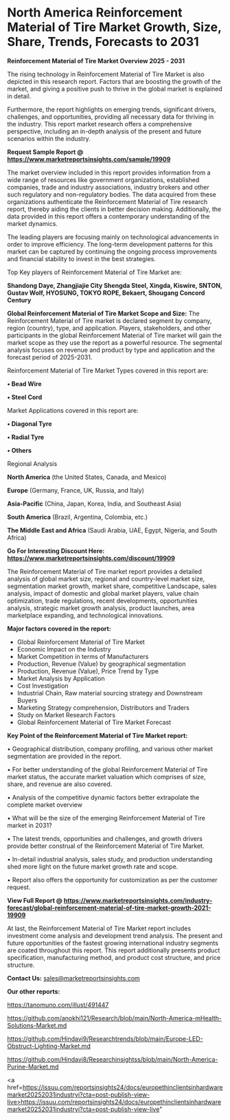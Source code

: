 # North America Reinforcement Material of Tire Market Growth, Size, Share, Trends, Forecasts to 2031

<Strong> Reinforcement Material of Tire Market Overview 2025 - 2031</strong>

The rising technology in Reinforcement Material of Tire Market is also depicted in this research report. Factors that are boosting the growth of the market, and giving a positive push to thrive in the global market is explained in detail.

Furthermore, the report highlights on emerging trends, significant drivers, challenges, and opportunities, providing all necessary data for thriving in the industry. This report market research offers a comprehensive perspective, including an in-depth analysis of the present and future scenarios within the industry.

<strong>Request Sample Report @ <a href=https://www.marketreportsinsights.com/sample/19909>https://www.marketreportsinsights.com/sample/19909</a></strong>

The market overview included in this report provides information from a wide range of resources like government organizations, established companies, trade and industry associations, industry brokers and other such regulatory and non-regulatory bodies. The data acquired from these organizations authenticate the Reinforcement Material of Tire research report, thereby aiding the clients in better decision making. Additionally, the data provided in this report offers a contemporary understanding of the market dynamics.

The leading players are focusing mainly on technological advancements in order to improve efficiency. The long-term development patterns for this market can be captured by continuing the ongoing process improvements and financial stability to invest in the best strategies.

Top Key players of Reinforcement Material of Tire Market are:

<strong>Shandong Daye, Zhangjiajie City Shengda Steel, Xingda, Kiswire, SNTON, Gustav Wolf, HYOSUNG, TOKYO ROPE, Bekaert, Shougang Concord Century</strong>

<strong><b>Global Reinforcement Material of Tire Market Scope and Size:</b></strong>
The Reinforcement Material of Tire market is declared segment by company, region (country), type, and application. Players, stakeholders, and other participants in the global Reinforcement Material of Tire market will gain the market scope as they use the report as a powerful resource. The segmental analysis focuses on revenue and product by type and application and the forecast period of 2025-2031.

Reinforcement Material of Tire Market Types covered in this report are:

<strong>• Bead Wire

• Steel Cord</strong>

Market Applications covered in this report are:

<strong>• Diagonal Tyre

• Radial Tyre

• Others</strong> 

Regional Analysis

<strong>North America</strong> (the United States, Canada, and Mexico)

<strong>Europe</strong> (Germany, France, UK, Russia, and Italy)

<strong>Asia-Pacific</strong> (China, Japan, Korea, India, and Southeast Asia)

<strong>South America</strong> (Brazil, Argentina, Colombia, etc.)

<strong>The Middle East and Africa</strong> (Saudi Arabia, UAE, Egypt, Nigeria, and South Africa)

<strong>Go For Interesting Discount Here: <a href=https://www.marketreportsinsights.com/discount/19909>https://www.marketreportsinsights.com/discount/19909</a></strong>

The Reinforcement Material of Tire market report provides a detailed analysis of global market size, regional and country-level market size, segmentation market growth, market share, competitive Landscape, sales analysis, impact of domestic and global market players, value chain optimization, trade regulations, recent developments, opportunities analysis, strategic market growth analysis, product launches, area marketplace expanding, and technological innovations.

<strong><b>Major factors covered in the report:</b></strong>
<ul>
  <li>Global Reinforcement Material of Tire Market </li>
  <li>Economic Impact on the Industry</li>
  <li>Market Competition in terms of Manufacturers</li>
  <li>Production, Revenue (Value) by geographical segmentation</li>
  <li>Production, Revenue (Value), Price Trend by Type</li>
  <li>Market Analysis by Application</li>
  <li>Cost Investigation</li>
  <li>Industrial Chain, Raw material sourcing strategy and Downstream Buyers</li>
  <li>Marketing Strategy comprehension, Distributors and Traders</li>
  <li>Study on Market Research Factors</li>
  <li>Global Reinforcement Material of Tire Market Forecast</li>
</ul>

<strong><b>Key Point of the Reinforcement Material of Tire Market report:</b></strong>

• Geographical distribution, company profiling, and various other market segmentation are provided in the report.

• For better understanding of the global Reinforcement Material of Tire market status, the accurate market valuation which comprises of size, share, and revenue are also covered.

• Analysis of the competitive dynamic factors better extrapolate the complete market overview

• What will be the size of the emerging Reinforcement Material of Tire market in 2031?

• The latest trends, opportunities and challenges, and growth drivers provide better construal of the Reinforcement Material of Tire Market.

• In-detail industrial analysis, sales study, and production understanding shed more light on the future market growth rate and scope.

• Report also offers the opportunity for customization as per the customer request.

<strong><b>View Full Report @ <a href=https://www.marketreportsinsights.com/industry-forecast/global-reinforcement-material-of-tire-market-growth-2021-19909>https://www.marketreportsinsights.com/industry-forecast/global-reinforcement-material-of-tire-market-growth-2021-19909</a></b></strong>


At last, the Reinforcement Material of Tire Market report includes investment come analysis and development trend analysis. The present and future opportunities of the fastest growing international industry segments are coated throughout this report. This report additionally presents product specification, manufacturing method, and product cost structure, and price structure.

<strong>Contact Us:</strong>
sales@marketreportsinsights.com

<strong>Our other reports:</strong>

<a href=https://tanomuno.com/illust/491447>https://tanomuno.com/illust/491447</a>

<a href=https://github.com/anokhi121/Research/blob/main/North-America-mHealth-Solutions-Market.md>https://github.com/anokhi121/Research/blob/main/North-America-mHealth-Solutions-Market.md</a>

<a href=https://github.com/Hindavi9/Researchtrends/blob/main/Europe-LED-Obstruct-Lighting-Market.md>https://github.com/Hindavi9/Researchtrends/blob/main/Europe-LED-Obstruct-Lighting-Market.md</a>

<a href=https://github.com/Hindavi8/Researchinsightss/blob/main/North-America-Purine-Market.md>https://github.com/Hindavi8/Researchinsightss/blob/main/North-America-Purine-Market.md</a>

<a href=https://issuu.com/reportsinsights24/docs/europethinclientsinhardwaremarket20252031industryi?cta=post-publish-view-live>https://issuu.com/reportsinsights24/docs/europethinclientsinhardwaremarket20252031industryi?cta=post-publish-view-live</a>"
